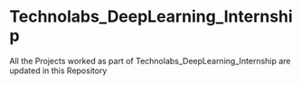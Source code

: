 # Technolabs_DeepLearning_Internship
All the Projects worked as part of Technolabs_DeepLearning_Internship are updated in this Repository
